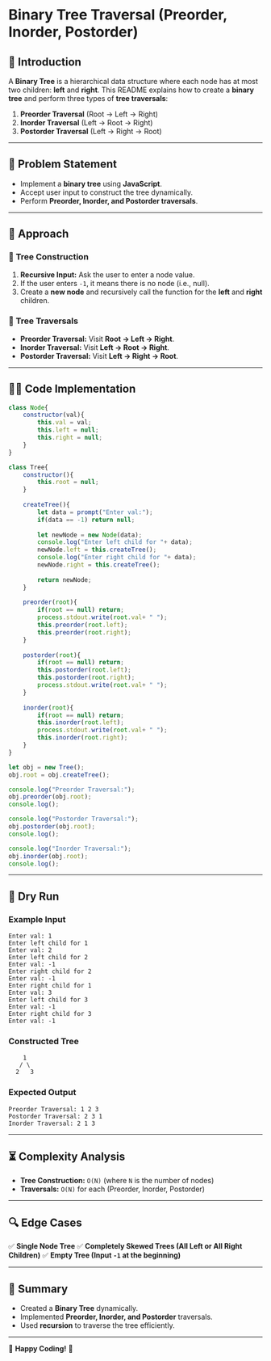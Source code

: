 # Binary Tree Traversal (Preorder, Inorder, Postorder)

## 🌳 Introduction
A **Binary Tree** is a hierarchical data structure where each node has at most two children: **left** and **right**. This README explains how to create a **binary tree** and perform three types of **tree traversals**:

1. **Preorder Traversal** (Root → Left → Right)
2. **Inorder Traversal** (Left → Root → Right)
3. **Postorder Traversal** (Left → Right → Root)

---

## 📌 Problem Statement
- Implement a **binary tree** using **JavaScript**.
- Accept user input to construct the tree dynamically.
- Perform **Preorder, Inorder, and Postorder traversals**.

---

## 🚀 Approach

### 🔹 Tree Construction
1. **Recursive Input:** Ask the user to enter a node value.
2. If the user enters `-1`, it means there is no node (i.e., null).
3. Create a **new node** and recursively call the function for the **left** and **right** children.

### 🔹 Tree Traversals
- **Preorder Traversal:** Visit **Root → Left → Right**.
- **Inorder Traversal:** Visit **Left → Root → Right**.
- **Postorder Traversal:** Visit **Left → Right → Root**.

---

## 🧑‍💻 Code Implementation

```javascript
class Node{
    constructor(val){
        this.val = val;
        this.left = null;
        this.right = null;
    }
}

class Tree{
    constructor(){
        this.root = null;
    }
    
    createTree(){
        let data = prompt("Enter val:");
        if(data == -1) return null;
        
        let newNode = new Node(data);
        console.log("Enter left child for "+ data);
        newNode.left = this.createTree();
        console.log("Enter right child for "+ data);
        newNode.right = this.createTree();
        
        return newNode;
    }
    
    preorder(root){
        if(root == null) return;
        process.stdout.write(root.val+ " ");
        this.preorder(root.left);
        this.preorder(root.right);
    }
    
    postorder(root){
        if(root == null) return;
        this.postorder(root.left);
        this.postorder(root.right);
        process.stdout.write(root.val+ " ");
    }
    
    inorder(root){
        if(root == null) return;
        this.inorder(root.left);
        process.stdout.write(root.val+ " ");
        this.inorder(root.right);
    }
}    

let obj = new Tree();
obj.root = obj.createTree();

console.log("Preorder Traversal:");
obj.preorder(obj.root);
console.log();

console.log("Postorder Traversal:");
obj.postorder(obj.root);
console.log();

console.log("Inorder Traversal:");
obj.inorder(obj.root);
console.log();
```

---

## 📝 Dry Run

### Example Input
```
Enter val: 1
Enter left child for 1
Enter val: 2
Enter left child for 2
Enter val: -1
Enter right child for 2
Enter val: -1
Enter right child for 1
Enter val: 3
Enter left child for 3
Enter val: -1
Enter right child for 3
Enter val: -1
```

### Constructed Tree
```
    1
   / \
  2   3
```

### Expected Output
```
Preorder Traversal: 1 2 3
Postorder Traversal: 2 3 1
Inorder Traversal: 2 1 3
```

---

## ⏳ Complexity Analysis
- **Tree Construction:** `O(N)` (where `N` is the number of nodes)
- **Traversals:** `O(N)` for each (Preorder, Inorder, Postorder)

---

## 🔍 Edge Cases
✅ **Single Node Tree**
✅ **Completely Skewed Trees (All Left or All Right Children)**
✅ **Empty Tree (Input `-1` at the beginning)**

---

## 🎯 Summary
- Created a **Binary Tree** dynamically.
- Implemented **Preorder, Inorder, and Postorder** traversals.
- Used **recursion** to traverse the tree efficiently.

---

🚀 **Happy Coding!** 🌲

